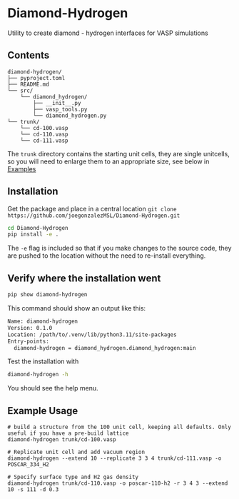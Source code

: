 # Diamond-Hydrogen
Utility to create diamond - hydrogen interfaces for VASP simulations

## Contents
```
diamond-hydrogen/
├── pyproject.toml
├── README.md
└── src/
    └── diamond_hydrogen/
        ├── __init__.py
        ├── vasp_tools.py
        └── diamond_hydrogen.py
└── trunk/
    └── cd-100.vasp
    └── cd-110.vasp
    └── cd-111.vasp
```

The `trunk` directory contains the starting unit cells, they are single unitcells, so you will need to enlarge them to an appropriate size, see below in [Examples](#Example-Usage)

## Installation
Get the package and place in a central location
`git clone https://github.com/joegonzalezMSL/Diamond-Hydrogen.git`
```bash
cd Diamond-Hydrogen
pip install -e .
```
The `-e` flag is included so that if you make changes to the source code, they are pushed to the location without the need to re-install everything.

## Verify where the installation went
```bash
pip show diamond-hydrogen
```

This command should show an output like this:
```bash
Name: diamond-hydrogen
Version: 0.1.0
Location: /path/to/.venv/lib/python3.11/site-packages
Entry-points:
  diamond-hydrogen = diamond_hydrogen.diamond_hydrogen:main
```

Test the installation with
```bash
diamond-hydrogen -h
```

You should see the help menu.


## Example Usage

```
# build a structure from the 100 unit cell, keeping all defaults. Only useful if you have a pre-build lattice
diamond-hydrogen trunk/cd-100.vasp

# Replicate unit cell and add vacuum region
diamond-hydrogen --extend 10 --replicate 3 3 4 trunk/cd-111.vasp -o POSCAR_334_H2

# Specify surface type and H2 gas density
diamond-hydrogen trunk/cd-110.vasp -o poscar-110-h2 -r 3 4 3 --extend 10 -s 111 -d 0.3
```
